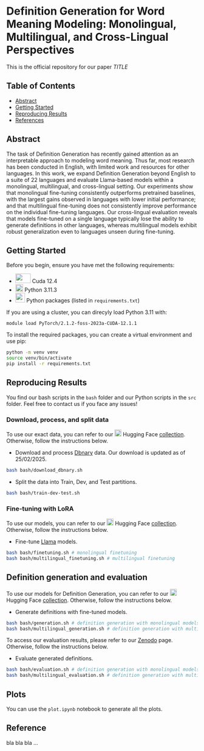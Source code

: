 # Definition Generation for Word Meaning Modeling: Monolingual, Multilingual, and Cross-Lingual Perspectives
This is the official repository for our paper _TITLE_

## Table of Contents

- [Abstract](#abstract)
- [Getting Started](#getting-started)
- [Reproducing Results](#reproducing-results)
- [References](#references)

## Abstract
The task of Definition Generation has recently gained attention as an interpretable approach to modeling word meaning. Thus far, most research has been conducted in English, with limited work and resources for other languages. In this work, we expand Definition Generation beyond English to a suite of 22 languages and evaluate Llama-based models within a monolingual, multilingual, and cross-lingual setting. Our experiments show that monolingual fine-tuning consistently outperforms pretrained baselines, with the largest gains observed in languages with lower initial performance; and that multilingual fine-tuning does not consistently improve performance on the individual fine-tuning languages. Our cross-lingual evaluation reveals that models fine-tuned on a single language typically lose the ability to generate definitions in other languages, whereas multilingual models exhibit robust generalization even to languages unseen during fine-tuning. 

## Getting Started
Before you begin, ensure you have met the following requirements:
- <img src="https://static.wikia.nocookie.net/logopedia/images/1/1f/Nvidia_CUDA.svg/revision/latest?cb=20230319014140" width="40" height="25"> Cuda 12.4
- <img src="https://miro.medium.com/v2/resize:fit:1400/1*lSTuwS4exV_s__kcShxk8w.png" width="20" height="20"> Python 3.11.3
- <img src="https://cdn-images-1.medium.com/max/580/0*Kt5_0uGLlCFAgbt6.png" width="25" height="25"> Python packages (listed in `requirements.txt`)

If you are using a cluster, you can direcyly load Python 3.11 with:

```module load PyTorch/2.1.2-foss-2023a-CUDA-12.1.1```

To install the required packages, you can create a virtual environment and use pip:

```bash
python -m venv venv
source venv/bin/activate
pip install -r requirements.txt
```

## Reproducing Results
You find our bash scripts in the ```bash``` folder and our Python scripts in the ```src``` folder. Feel free to contact us if you face any issues!

### Download, process, and split data
To use our exact data, you can refer to our <img src="https://github.com/user-attachments/assets/08500240-788b-44ce-8f57-09edf410fb8a" width="18" height="18"> Hugging Face <a href="https://huggingface.co/collections/FrancescoPeriti/definitiongeneration-datasets-67fe0c84a2045316f04899d2">collection</a>.
Otherwise, follow the instructions below.

- Download and process <a href="https://kaiko.getalp.org/about-dbnary/">Dbnary</a> data. Our download is updated as of 25/02/2025.
```bash 
bash bash/download_dbnary.sh
```

- Split the data into Train, Dev, and Test partitions.
```bash 
bash bash/train-dev-test.sh
```

### Fine-tuning with LoRA
To use our models, you can refer to our <img src="https://huggingface.co/collections/FrancescoPeriti/definitiongeneration-models-67fdff7cf67464c769dd95b3" width="18" height="18"> Hugging Face <a href="https://huggingface.co/collections/FrancescoPeriti/definitiongeneration-datasets-67fe0c84a2045316f04899d2">collection</a>.
Otherwise, follow the instructions below.

- Fine-tune <a href="https://www.llama.com/">Llama</a> models. 
```bash 
bash bash/finetuning.sh # monolingual finetuning
bash bash/multilingual_finetuning.sh # multilingual finetuning
```

## Definition generation and evaluation
To use our models for Definition Generation, you can refer to our <img src="https://huggingface.co/collections/FrancescoPeriti/definitiongeneration-models-67fdff7cf67464c769dd95b3" width="18" height="18"> Hugging Face <a href="https://huggingface.co/collections/FrancescoPeriti/definitiongeneration-datasets-67fe0c84a2045316f04899d2">collection</a>.
Otherwise, follow the instructions below.

- Generate definitions with fine-tuned models.
```bash 
bash bash/generation.sh # definition generation with monolingual models
bash bash/multilingual_generation.sh # definition generation with multilingual models
```

To access our evaluation results, please refer to our <a href="TODO">Zenodo</a> page. Otherwise, follow the instructions below.
- Evaluate generated definitions.
```bash 
bash bash/evaluation.sh # definition generation with monolingual models
bash bash/multilingual_evaluation.sh # definition generation with multilingual models
```

## Plots
You can use the ```plot.ipynb``` notebook to generate all the plots.

## Reference
bla bla bla ...
